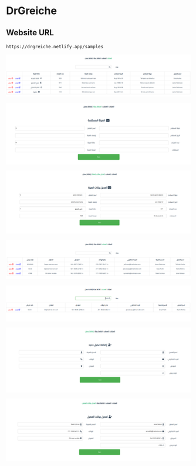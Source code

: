 # DrGreiche

## Website URL

```
https://drgreiche.netlify.app/samples
```
![Alt text](README/Getsample.png?raw=true)

![Alt text](README/aadsample.png?raw=true)

![Alt text](README/editsample.png?raw=true)


![Alt text](README/Getclient.png?raw=true)

![Alt text](README/searchclient.png?raw=true)

![Alt text](README/addclient.png?raw=true)

![Alt text](README/editclient.png?raw=true)


